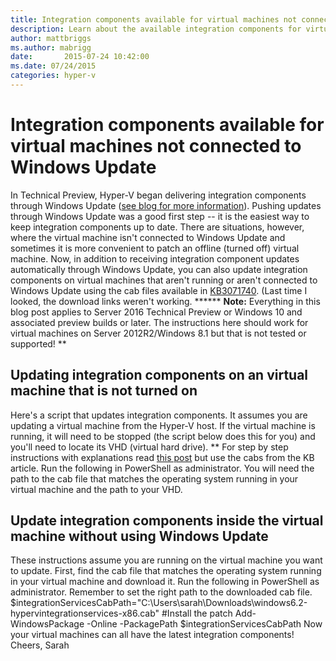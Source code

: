 ```yaml
---
title: Integration components available for virtual machines not connected to Windows Update
description: Learn about the available integration components for virtual machines not connected to a Windows update using Hyper-V.
author: mattbriggs
ms.author: mabrigg
date:       2015-07-24 10:42:00
ms.date: 07/24/2015
categories: hyper-v
---
```

# Integration components available for virtual machines not connected to Windows Update

In Technical Preview, Hyper-V began delivering integration components through Windows Update ([see blog for more information](https://techcommunity.microsoft.com/t5/virtualization/hyper-v-integration-components-are-available-through-windows/ba-p/382235 "see blog for more information")). Pushing updates through Windows Update was a good first step -- it is the easiest way to keep integration components up to date. There are situations, however, where the virtual machine isn't connected to Windows Update and sometimes it is more convenient to patch an offline (turned off) virtual machine. Now, in addition to receiving integration component updates automatically through Windows Update, you can also update integration components on virtual machines that aren't running or aren't connected to Windows Update using the cab files available in [KB3071740](https://support.microsoft.com/kb/3071740). (Last time I looked, the download links weren't working. ****** **Note:** Everything in this blog post applies to Server 2016 Technical Preview or Windows 10 and associated preview builds or later. The instructions here should work for virtual machines on Server 2012R2/Windows 8.1 but that is not tested or supported! ** 

## Updating integration components on an virtual machine that is not turned on

Here's a script that updates integration components. It assumes you are updating a virtual machine from the Hyper-V host. If the virtual machine is running, it will need to be stopped (the script below does this for you) and you'll need to locate its VHD (virtual hard drive). ** For step by step instructions with explanations read [this post](https://techcommunity.microsoft.com/t5/virtualization/how-to-install-integration-services-when-the-virtual-machine-is/ba-p/382044) but use the cabs from the KB article. Run the following in PowerShell as administrator. You will need the path to the cab file that matches the operating system running in your virtual machine and the path to your VHD. 

## Update integration components inside the virtual machine without using Windows Update

These instructions assume you are running on the virtual machine you want to update. First, find the cab file that matches the operating system running in your virtual machine and download it. Run the following in PowerShell as administrator. Remember to set the right path to the downloaded cab file.  $integrationServicesCabPath="C:\Users\sarah\Downloads\windows6.2-hypervintegrationservices-x86.cab"  #Install the patch Add-WindowsPackage -Online -PackagePath $integrationServicesCabPath Now your virtual machines can all have the latest integration components! Cheers, Sarah
